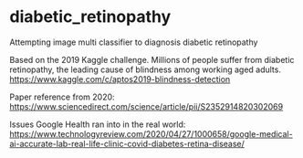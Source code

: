 # diabetic_retinopathy
Attempting image multi classifier to diagnosis diabetic retinopathy 

Based on the 2019 Kaggle challenge. 
Millions of people suffer from diabetic retinopathy, the leading cause of blindness among working aged adults.
https://www.kaggle.com/c/aptos2019-blindness-detection

Paper reference from 2020: https://www.sciencedirect.com/science/article/pii/S2352914820302069

Issues Google Health ran into in the real world: https://www.technologyreview.com/2020/04/27/1000658/google-medical-ai-accurate-lab-real-life-clinic-covid-diabetes-retina-disease/
